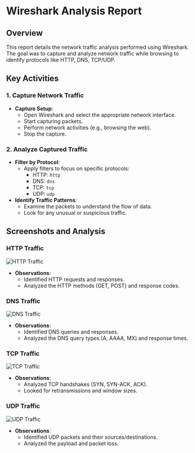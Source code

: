 # Wireshark Analysis Report

## Overview
This report details the network traffic analysis performed using Wireshark. The goal was to capture and analyze network traffic while browsing to identify protocols like HTTP, DNS, TCP/UDP.

## Key Activities

### 1. Capture Network Traffic
- **Capture Setup**:
  - Open Wireshark and select the appropriate network interface.
  - Start capturing packets.
  - Perform network activities (e.g., browsing the web).
  - Stop the capture.

### 2. Analyze Captured Traffic
- **Filter by Protocol**:
  - Apply filters to focus on specific protocols:
    - HTTP: `http`
    - DNS: `dns`
    - TCP: `tcp`
    - UDP: `udp`
- **Identify Traffic Patterns**:
  - Examine the packets to understand the flow of data.
  - Look for any unusual or suspicious traffic.

## Screenshots and Analysis
### HTTP Traffic
![HTTP Traffic](../assets/screenshots/wireshark_http.png)
- **Observations**:
  - Identified HTTP requests and responses.
  - Analyzed the HTTP methods (GET, POST) and response codes.

### DNS Traffic
![DNS Traffic](../assets/screenshots/wireshark_dns.png)
- **Observations**:
  - Identified DNS queries and responses.
  - Analyzed the DNS query types (A, AAAA, MX) and response times.

### TCP Traffic
![TCP Traffic](../assets/screenshots/wireshark_tcp.png)
- **Observations**:
  - Analyzed TCP handshakes (SYN, SYN-ACK, ACK).
  - Looked for retransmissions and window sizes.

### UDP Traffic
![UDP Traffic](../assets/screenshots/wireshark_udp.png)
- **Observations**:
  - Identified UDP packets and their sources/destinations.
  - Analyzed the payload and packet loss.

